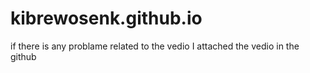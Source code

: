 # kibrewosenk.github.io
if there is any problame related to the vedio I attached the vedio in the github
